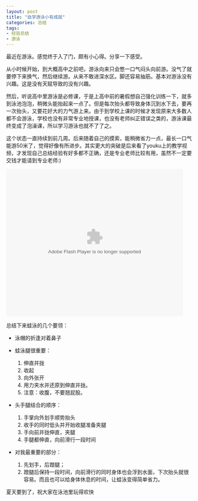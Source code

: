 ```yaml
---
layout: post
title: "自学游泳小有成就"
categories: 总结
tags:
- 经验总结
- 游泳
---
```

最近在游泳。感觉终于入了门，颇有小心得。分享一下感受。

从小时候开始，到大概高中之前吧，游泳向来只会憋一口气闷头向前游。没气了就要停下来换气，然后继续游。从来不敢进深水区。脚还容易抽筋。基本对游泳没有兴趣。这是没有天赋导致的没有兴趣。

然后，听说高中里游泳是必修课，于是上高中前的暑假想自己强化训练一下，就多到泳池泡泡，稍微头能抬起来一点了。但是每次抬头都导致身体沉到水下去，要再一次抬头，又要花好大的力气游上来。由于到学校上课的时候才发现原来大多数人都不会游泳，学校也没有非常专业地授课，也没有老师纠正错误之类的，游泳课最终变成了泡澡课，所以学习游泳也就不了了之。

这个状态一直持续到前几周。后来随着自己的摸索，能稍微省力一点，最长一口气能游50米了，觉得好像有所进步。其实更大的突破是后来看了youku上的教学视频，才发现自己总结经验有好多都不正确，还是专业老师比较有用，虽然不一定要交钱才能请到专业老师:)

<embed type="application/x-shockwave-flash" width="480" height="400" src="http://player.youku.com/player.php/sid/XMTE5MTUxODQ=/v.swf" allowscriptaccess="sameDomain" align="middle" quality="high" />

总结下来蛙泳的几个要领：

*   泳帽的折逢对着鼻子
*   蛙泳腿很重要：

    1.  伸直并拢
    2.  收起
    3.  向外张开
    4.  用力夹水并还原到伸直并拢。
    5.  注意：收腹，不要翘屁股。

*   头手腿结合的顺序：

    1.  手掌向外划手顺势抬头
    2.  收手的同时低头并开始收腿准备夹腿
    3.  手向前并拢伸直，夹腿
    4.  手腿都伸直，向前滑行一段时间

*   对我最重要的部分：

    1.  先划手，后蹬腿；
    2.  蹬腿后保持一段时间，向前滑行的同时身体也会浮到水面，下次抬头就很容易。而且也可以给身体休息的时间，让蛙泳变得简单省力。

夏天要到了，祝大家在泳池里玩得欢快